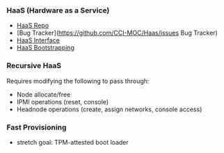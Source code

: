 ### HaaS (Hardware as a Service)

* [HaaS Repo](https://github.com/CCI-MOC/haas)
* [Bug Tracker](https://github.com/CCI-MOC/Haas/issues Bug Tracker)
* [HaaS Interface](Haas-interface.html)
* [HaaS Bootstrapping](HaaS-bootstrapping.html)

### Recursive HaaS
Requires modifying the following to pass through:
* Node allocate/free
* IPMI operations (reset, console)
* Headnode operations (create, assign networks, console access)

### Fast Provisioning 
* stretch goal: TPM-attested boot loader


